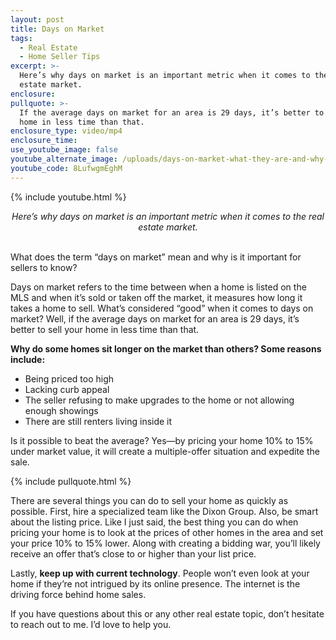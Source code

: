```yaml
---
layout: post
title: Days on Market
tags:
  - Real Estate
  - Home Seller Tips
excerpt: >-
  Here’s why days on market is an important metric when it comes to the real
  estate market.
enclosure:
pullquote: >-
  If the average days on market for an area is 29 days, it’s better to sell your
  home in less time than that.
enclosure_type: video/mp4
enclosure_time:
use_youtube_image: false
youtube_alternate_image: /uploads/days-on-market-what-they-are-and-why-they-matter-email.jpg
youtube_code: 8LufwgmEghM
---
```


{% include youtube.html %}

<center><em>Here’s why days on market is an important metric when it comes to the real estate market.</em></center>

<br>What does the term “days on market” mean and why is it important for sellers to know?

Days on market refers to the time between when a home is listed on the MLS and when it’s sold or taken off the market, it measures how long it takes a home to sell. What’s considered “good” when it comes to days on market? Well, if the average days on market for an area is 29 days, it’s better to sell your home in less time than that.

**Why do some homes sit longer on the market than others? Some reasons include:**

* Being priced too high
* Lacking curb appeal
* The seller refusing to make upgrades to the home or not allowing enough showings
* There are still renters living inside it

Is it possible to beat the average? Yes—by pricing your home 10% to 15% under market value, it will create a multiple-offer situation and expedite the sale.

{% include pullquote.html %}

There are several things you can do to sell your home as quickly as possible. First, hire a specialized team like the Dixon Group. Also, be smart about the listing price. Like I just said, the best thing you can do when pricing your home is to look at the prices of other homes in the area and set your price 10% to 15% lower. Along with creating a bidding war, you’ll likely receive an offer that’s close to or higher than your list price.

Lastly, **keep up with current technology**. People won’t even look at your home if they’re not intrigued by its online presence. The internet is the driving force behind home sales.

If you have questions about this or any other real estate topic, don’t hesitate to reach out to me. I’d love to help you.
